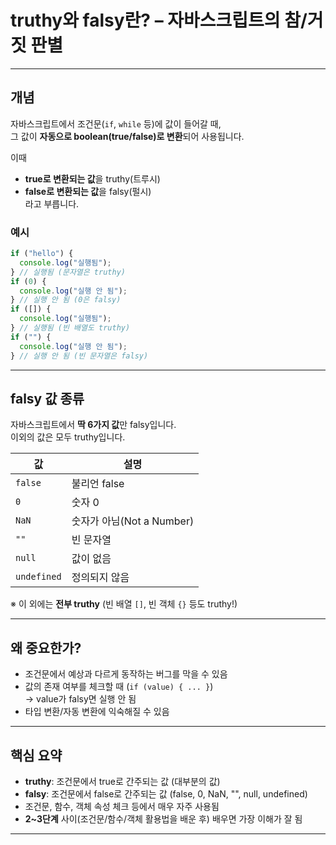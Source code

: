 # truthy와 falsy란? – 자바스크립트의 참/거짓 판별

---

## 개념

자바스크립트에서 조건문(`if`, `while` 등)에 값이 들어갈 때,  
그 값이 **자동으로 boolean(true/false)로 변환**되어 사용됩니다.

이때

- **true로 변환되는 값**을 truthy(트루시)
- **false로 변환되는 값**을 falsy(펄시)  
  라고 부릅니다.

### 예시

```js
if ("hello") {
  console.log("실행됨");
} // 실행됨 (문자열은 truthy)
if (0) {
  console.log("실행 안 됨");
} // 실행 안 됨 (0은 falsy)
if ([]) {
  console.log("실행됨");
} // 실행됨 (빈 배열도 truthy)
if ("") {
  console.log("실행 안 됨");
} // 실행 안 됨 (빈 문자열은 falsy)
```

---

## falsy 값 종류

자바스크립트에서 **딱 6가지 값**만 falsy입니다.  
이외의 값은 모두 truthy입니다.

| 값          | 설명                      |
| ----------- | ------------------------- |
| `false`     | 불리언 false              |
| `0`         | 숫자 0                    |
| `NaN`       | 숫자가 아님(Not a Number) |
| `""`        | 빈 문자열                 |
| `null`      | 값이 없음                 |
| `undefined` | 정의되지 않음             |

※ 이 외에는 **전부 truthy** (빈 배열 `[]`, 빈 객체 `{}` 등도 truthy!)

---

## 왜 중요한가?

- 조건문에서 예상과 다르게 동작하는 버그를 막을 수 있음
- 값의 존재 여부를 체크할 때 (`if (value) { ... }`)  
  → value가 falsy면 실행 안 됨
- 타입 변환/자동 변환에 익숙해질 수 있음

---

## 핵심 요약

- **truthy**: 조건문에서 true로 간주되는 값 (대부분의 값)
- **falsy**: 조건문에서 false로 간주되는 값 (false, 0, NaN, "", null, undefined)
- 조건문, 함수, 객체 속성 체크 등에서 매우 자주 사용됨
- **2~3단계** 사이(조건문/함수/객체 활용법을 배운 후) 배우면 가장 이해가 잘 됨

---
